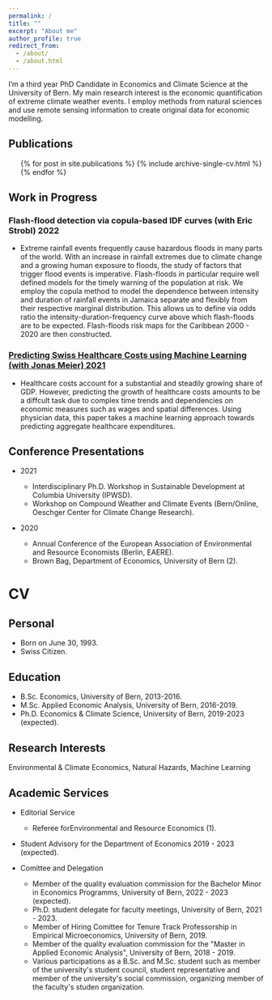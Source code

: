 ```yaml
---
permalink: /
title: ""
excerpt: "About me"
author_profile: true
redirect_from: 
  - /about/
  - /about.html
---
```


I’m a third year PhD Candidate in Economics and Climate Science at the University of Bern. My main research interest is the economic quantification of extreme climate weather events. I employ methods from natural sciences and use remote sensing information to create original data for economic modelling.


## Publications
<ul>{% for post in site.publications %}
    {% include archive-single-cv.html %}
  {% endfor %}</ul>
  
## Work in Progress
### Flash-flood detection via copula-based IDF curves (with Eric Strobl) 2022
* Extreme rainfall events frequently cause hazardous floods in many parts of the world. With an increase in rainfall extremes due to climate change and a growing human exposure to floods, the study of factors that trigger flood events is imperative. Flash-floods in particular require well defined models for the timely warning of the population at risk. We employ the copula method to model the dependence between intensity and duration of rainfall events in Jamaica separate and flexibly from their respective marginal distribution. This allows us to define via odds ratio the intensity-duration-frequency curve above which flash-floods are to be expected. Flash-floods risk maps for the Caribbean 2000 - 2020 are then constructed.


### [Predicting Swiss Healthcare Costs using Machine Learning (with Jonas Meier) 2021](https://github.com/DinoCollalti/DinoCollalti.github.io/blob/master/files/Collalti_Meier2021.pdf)
* Healthcare costs account for a substantial and steadily growing share of GDP. However, predicting the growth of healthcare costs amounts to be a diffcult task due to complex time trends and dependencies on economic measures such as wages and spatial differences. Using physician data, this paper takes a machine learning approach towards predicting aggregate healthcare expenditures.



## Conference Presentations
* 2021
	 * Interdisciplinary Ph.D. Workshop in Sustainable Development at Columbia University (IPWSD).
	 * Workshop  on  Compound  Weather  and  Climate  Events  (Bern/Online,  Oeschger  Center  for  Climate Change Research).

* 2020
	 * Annual Conference of the European Association of Environmental and Resource Economists (Berlin, EAERE).
	 * Brown Bag, Department of Economics, University of Bern (2).


# CV

## Personal
* Born on June 30, 1993.
* Swiss Citizen.

## Education
* B.Sc. Economics, University of Bern, 2013-2016.
* M.Sc. Applied Economic Analysis, University of Bern, 2016-2019.
* Ph.D. Economics & Climate Science, University of Bern, 2019-2023 (expected).

## Research Interests
Environmental & Climate Economics, Natural Hazards, Machine Learning

## Academic Services
* Editorial Service
    *  Referee forEnvironmental and Resource Economics (1).

* Student Advisory for the Department of Economics 2019 - 2023 (expected).

* Comittee and Delegation
    * Member of the quality evaluation commission for the Bachelor Minor in Economics Programms, University of Bern, 2022 - 2023 (expected).
    * Ph.D. student delegate for faculty meetings, University of Bern, 2021 - 2023.
    * Member of Hiring Comittee for Tenure Track Professorship in Empirical Microeconomics, University of Bern, 2019.
    * Member of the quality evaluation commission for the "Master in Applied Economic Analysis", University of Bern, 2018 - 2019.
    * Various participations as a B.Sc. and M.Sc. student such as member of the university's student council, student representative and member of the university's social commission, organizing member of the faculty's studen organization.
